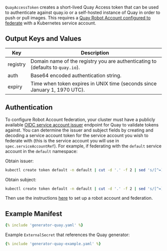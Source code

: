 `QuayAccessToken` creates a short-lived Quay Access token that can be used to authenticate against quay.io or a self-hosted instance of Quay in order to push or pull images. This requires a [Quay Robot Account configured to federate](https://docs.projectquay.io/manage_quay.html#setting-robot-federation) with a Kubernetes service account.

## Output Keys and Values

| Key        | Description                                                                    |
| ---------- | ------------------------------------------------------------------------------ |
| registry   | Domain name of the registry you are authenticating to (defaults to `quay.io`). |
| auth       | Base64 encoded authentication string.                                          |
| expiry     | Time when token expires in UNIX time (seconds since January 1, 1970 UTC).      |

## Authentication

To configure Robot Account federation, your cluster must have a publicly available [OIDC service account issuer](https://kubernetes.io/docs/tasks/configure-pod-container/configure-service-account/#service-account-issuer-discovery) endpoint for Quay to validate tokens against. You can determine the issuer and subject fields by creating and decoding a service account token for the service account you wish to federate with (this is the service account you will use in `spec.serviceAccountRef`). For example, if federating with the `default` service account in the `default` namespace:

Obtain issuer:

```bash
kubectl create token default -n default | cut -d '.' -f 2 | sed 's/[^=]$/&==/' | base64 -d | jq -r '.iss'
```

Obtain subject:

```bash
kubectl create token default -n default | cut -d '.' -f 2 | sed 's/[^=]$/&==/' | base64 -d | jq -r '.sub'
```

Then use the instructions [here](https://docs.projectquay.io/manage_quay.html#setting-robot-federation) to set up a robot account and federation.

## Example Manifest

```yaml
{% include 'generator-quay.yaml' %}
```

Example `ExternalSecret` that references the Quay generator:

```yaml
{% include 'generator-quay-example.yaml' %}
```
